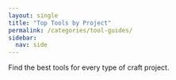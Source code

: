 ```yaml
---
layout: single
title: "Top Tools by Project"
permalink: /categories/tool-guides/
sidebar:
  nav: side
---
```


Find the best tools for every type of craft project.
